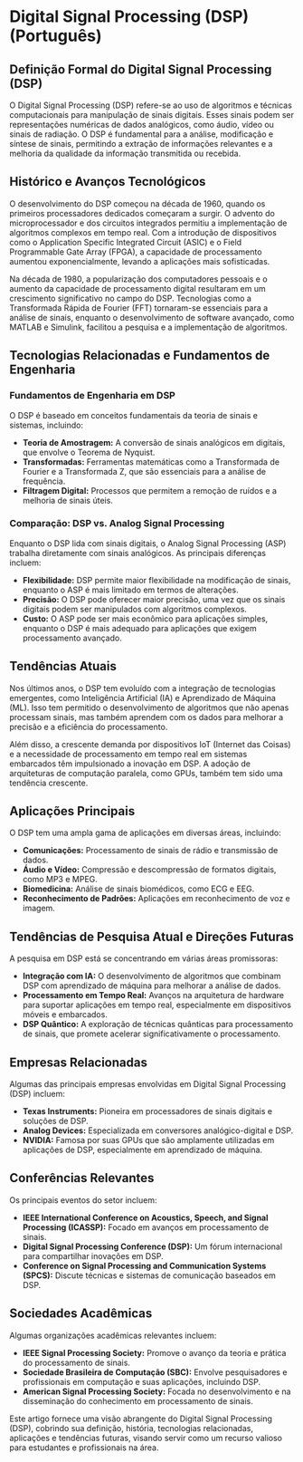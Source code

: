 # Digital Signal Processing (DSP) (Português)

## Definição Formal do Digital Signal Processing (DSP)

O Digital Signal Processing (DSP) refere-se ao uso de algoritmos e técnicas computacionais para manipulação de sinais digitais. Esses sinais podem ser representações numéricas de dados analógicos, como áudio, vídeo ou sinais de radiação. O DSP é fundamental para a análise, modificação e síntese de sinais, permitindo a extração de informações relevantes e a melhoria da qualidade da informação transmitida ou recebida.

## Histórico e Avanços Tecnológicos

O desenvolvimento do DSP começou na década de 1960, quando os primeiros processadores dedicados começaram a surgir. O advento do microprocessador e dos circuitos integrados permitiu a implementação de algoritmos complexos em tempo real. Com a introdução de dispositivos como o Application Specific Integrated Circuit (ASIC) e o Field Programmable Gate Array (FPGA), a capacidade de processamento aumentou exponencialmente, levando a aplicações mais sofisticadas.

Na década de 1980, a popularização dos computadores pessoais e o aumento da capacidade de processamento digital resultaram em um crescimento significativo no campo do DSP. Tecnologias como a Transformada Rápida de Fourier (FFT) tornaram-se essenciais para a análise de sinais, enquanto o desenvolvimento de software avançado, como MATLAB e Simulink, facilitou a pesquisa e a implementação de algoritmos.

## Tecnologias Relacionadas e Fundamentos de Engenharia

### Fundamentos de Engenharia em DSP

O DSP é baseado em conceitos fundamentais da teoria de sinais e sistemas, incluindo:

- **Teoria de Amostragem:** A conversão de sinais analógicos em digitais, que envolve o Teorema de Nyquist.
- **Transformadas:** Ferramentas matemáticas como a Transformada de Fourier e a Transformada Z, que são essenciais para a análise de frequência.
- **Filtragem Digital:** Processos que permitem a remoção de ruídos e a melhoria de sinais úteis.

### Comparação: DSP vs. Analog Signal Processing

Enquanto o DSP lida com sinais digitais, o Analog Signal Processing (ASP) trabalha diretamente com sinais analógicos. As principais diferenças incluem:

- **Flexibilidade:** DSP permite maior flexibilidade na modificação de sinais, enquanto o ASP é mais limitado em termos de alterações.
- **Precisão:** O DSP pode oferecer maior precisão, uma vez que os sinais digitais podem ser manipulados com algoritmos complexos.
- **Custo:** O ASP pode ser mais econômico para aplicações simples, enquanto o DSP é mais adequado para aplicações que exigem processamento avançado.

## Tendências Atuais

Nos últimos anos, o DSP tem evoluído com a integração de tecnologias emergentes, como Inteligência Artificial (IA) e Aprendizado de Máquina (ML). Isso tem permitido o desenvolvimento de algoritmos que não apenas processam sinais, mas também aprendem com os dados para melhorar a precisão e a eficiência do processamento.

Além disso, a crescente demanda por dispositivos IoT (Internet das Coisas) e a necessidade de processamento em tempo real em sistemas embarcados têm impulsionado a inovação em DSP. A adoção de arquiteturas de computação paralela, como GPUs, também tem sido uma tendência crescente.

## Aplicações Principais

O DSP tem uma ampla gama de aplicações em diversas áreas, incluindo:

- **Comunicações:** Processamento de sinais de rádio e transmissão de dados.
- **Áudio e Vídeo:** Compressão e descompressão de formatos digitais, como MP3 e MPEG.
- **Biomedicina:** Análise de sinais biomédicos, como ECG e EEG.
- **Reconhecimento de Padrões:** Aplicações em reconhecimento de voz e imagem.

## Tendências de Pesquisa Atual e Direções Futuras

A pesquisa em DSP está se concentrando em várias áreas promissoras:

- **Integração com IA:** O desenvolvimento de algoritmos que combinam DSP com aprendizado de máquina para melhorar a análise de dados.
- **Processamento em Tempo Real:** Avanços na arquitetura de hardware para suportar aplicações em tempo real, especialmente em dispositivos móveis e embarcados.
- **DSP Quântico:** A exploração de técnicas quânticas para processamento de sinais, que promete acelerar significativamente o processamento.

## Empresas Relacionadas

Algumas das principais empresas envolvidas em Digital Signal Processing (DSP) incluem:

- **Texas Instruments:** Pioneira em processadores de sinais digitais e soluções de DSP.
- **Analog Devices:** Especializada em conversores analógico-digital e DSP.
- **NVIDIA:** Famosa por suas GPUs que são amplamente utilizadas em aplicações de DSP, especialmente em aprendizado de máquina.

## Conferências Relevantes

Os principais eventos do setor incluem:

- **IEEE International Conference on Acoustics, Speech, and Signal Processing (ICASSP):** Focado em avanços em processamento de sinais.
- **Digital Signal Processing Conference (DSP):** Um fórum internacional para compartilhar inovações em DSP.
- **Conference on Signal Processing and Communication Systems (SPCS):** Discute técnicas e sistemas de comunicação baseados em DSP.

## Sociedades Acadêmicas

Algumas organizações acadêmicas relevantes incluem:

- **IEEE Signal Processing Society:** Promove o avanço da teoria e prática do processamento de sinais.
- **Sociedade Brasileira de Computação (SBC):** Envolve pesquisadores e profissionais em computação e suas aplicações, incluindo DSP.
- **American Signal Processing Society:** Focada no desenvolvimento e na disseminação do conhecimento em processamento de sinais.

Este artigo fornece uma visão abrangente do Digital Signal Processing (DSP), cobrindo sua definição, história, tecnologias relacionadas, aplicações e tendências futuras, visando servir como um recurso valioso para estudantes e profissionais na área.
